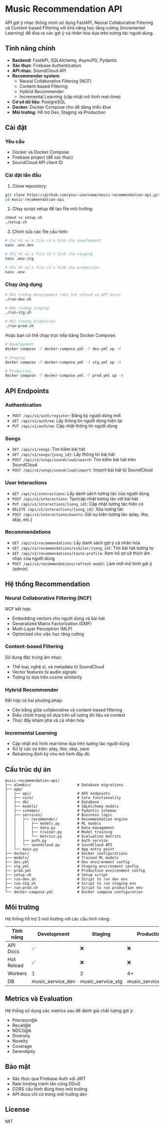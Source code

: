 # Music Recommendation API

API gợi ý nhạc thông minh sử dụng FastAPI, Neural Collaborative Filtering và Content-based Filtering với khả năng học tăng cường (Incremental Learning) để đưa ra các gợi ý cá nhân hóa dựa trên tương tác người dùng.

## Tính năng chính

- **Backend**: FastAPI, SQLAlchemy, AsyncPG, Pydantic
- **Xác thực**: Firebase Authentication
- **API nhạc**: SoundCloud API
- **Recommender system**: 
  - Neural Collaborative Filtering (NCF)
  - Content-based Filtering
  - Hybrid Recommender
  - Incremental Learning (cập nhật mô hình real-time)
- **Cơ sở dữ liệu**: PostgreSQL
- **Docker**: Docker Compose cho dễ dàng triển khai
- **Môi trường**: Hỗ trợ Dev, Staging và Production

## Cài đặt

### Yêu cầu

- Docker và Docker Compose
- Firebase project (để xác thực)
- SoundCloud API client ID

### Cài đặt lần đầu

1. Clone repository:
```bash
git clone https://github.com/your-username/music-recommendation-api.git
cd music-recommendation-api
```

2. Chạy script setup để tạo file môi trường:
```bash
chmod +x setup.sh
./setup.sh
```

3. Chỉnh sửa các file cấu hình:
```bash
# Chỉnh sửa file cấu hình cho development
nano .env.dev

# Chỉnh sửa file cấu hình cho staging
nano .env.stg

# Chỉnh sửa file cấu hình cho production
nano .env
```

### Chạy ứng dụng

```bash
# Môi trường development (với hot reload và API docs)
./run-dev.sh

# Môi trường staging
./run-stg.sh

# Môi trường production
./run-prod.sh
```

Hoặc bạn có thể chạy trực tiếp bằng Docker Compose:

```bash
# Development
docker compose -f docker-compose.yml -f dev.yml up -d

# Staging
docker compose -f docker-compose.yml -f stg.yml up -d

# Production
docker compose -f docker-compose.yml -f prod.yml up -d
```

## API Endpoints

### Authentication

- `POST /api/v1/auth/register`: Đăng ký người dùng mới
- `GET /api/v1/auth/me`: Lấy thông tin người dùng hiện tại
- `PUT /api/v1/auth/me`: Cập nhật thông tin người dùng

### Songs

- `GET /api/v1/songs`: Tìm kiếm bài hát
- `GET /api/v1/songs/{song_id}`: Lấy thông tin bài hát
- `POST /api/v1/songs/soundcloud/search`: Tìm kiếm bài hát trên SoundCloud
- `POST /api/v1/songs/soundcloud/import`: Import bài hát từ SoundCloud

### User Interactions

- `GET /api/v1/interactions`: Lấy danh sách tương tác của người dùng
- `POST /api/v1/interactions`: Tạo/cập nhật tương tác với bài hát
- `PUT /api/v1/interactions/{song_id}`: Cập nhật tương tác hiện có
- `DELETE /api/v1/interactions/{song_id}`: Xóa tương tác 
- `POST /api/v1/interactions/events`: Gửi sự kiện tương tác (play, like, skip, etc.)

### Recommendations

- `GET /api/v1/recommendations`: Lấy danh sách gợi ý cá nhân hóa
- `GET /api/v1/recommendations/similar/{song_id}`: Tìm bài hát tương tự
- `GET /api/v1/recommendations/taste-profile`: Xem hồ sơ sở thích âm nhạc của người dùng
- `POST /api/v1/recommendations/refresh-model`: Làm mới mô hình gợi ý (admin)

## Hệ thống Recommendation

### Neural Collaborative Filtering (NCF)

NCF kết hợp:
- Embedding vectors cho người dùng và bài hát
- Generalized Matrix Factorization (GMF)
- Multi-Layer Perceptron (MLP)
- Optimized cho việc học tăng cường

### Content-based Filtering

Sử dụng đặc trưng âm nhạc:
- Thể loại, nghệ sĩ, và metadata từ SoundCloud
- Vector features từ audio signals
- Tương tự dựa trên cosine similarity

### Hybrid Recommender

Kết hợp cả hai phương pháp:
- Cân bằng giữa collaborative và content-based filtering
- Điều chỉnh trọng số dựa trên số lượng dữ liệu và context
- Thúc đẩy khám phá và cá nhân hóa

### Incremental Learning

- Cập nhật mô hình real-time dựa trên tương tác người dùng
- Xử lý các sự kiện: play, like, skip, save
- Retraining định kỳ cho mô hình đầy đủ

## Cấu trúc dự án

```
music-recommendation-api/
├── alembic/                     # Database migrations
├── app/
│   ├── api/                     # API endpoints
│   ├── core/                    # Core functionality
│   ├── db/                      # Database
│   ├── models/                  # SQLAlchemy models
│   ├── schemas/                 # Pydantic schemas
│   ├── services/                # Business logic
│   │   ├── recommender/         # Recommendation engine
│   │   │   ├── models.py        # ML models
│   │   │   ├── data.py          # Data management
│   │   │   ├── trainer.py       # Model training
│   │   │   └── metrics.py       # Evaluation metrics
│   │   ├── auth.py              # Auth service
│   │   └── soundcloud.py        # SoundCloud API
│   └── main.py                  # App entry point
├── docker/                      # Docker configurations
├── models/                      # Trained ML models
├── dev.yml                      # Dev environment config
├── stg.yml                      # Staging environment config
├── prod.yml                     # Production environment config
├── setup.sh                     # Setup script
├── run-dev.sh                   # Script to run dev env
├── run-stg.sh                   # Script to run staging env
├── run-prod.sh                  # Script to run production env
└── docker-compose.yml           # Docker compose configuration
```

## Môi trường

Hệ thống hỗ trợ 3 môi trường với các cấu hình riêng:

| Tính năng | Development | Staging | Production |
|-----------|-------------|---------|------------|
| API Docs | ✅ | ❌ | ❌ |
| Hot Reload | ✅ | ❌ | ❌ |
| Workers | 1 | 2 | 4+ |
| DB | music_service_dev | music_service_stg | music_service_prod |

## Metrics và Evaluation

Hệ thống sử dụng các metrics sau để đánh giá chất lượng gợi ý:
- Precision@k
- Recall@k
- NDCG@k
- Diversity
- Novelty
- Coverage
- Serendipity

## Bảo mật

- Xác thực qua Firebase Auth với JWT
- Rate limiting tránh tấn công DDoS
- CORS cấu hình đúng theo môi trường
- API docs chỉ có trong môi trường dev

## License

MIT